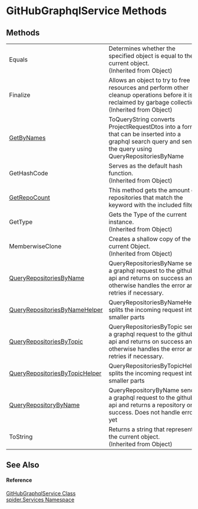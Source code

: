 # GitHubGraphqlService Methods




## Methods
<table>
<tr>
<td>Equals</td>
<td>Determines whether the specified object is equal to the current object.<br />(Inherited from Object)</td></tr>
<tr>
<td>Finalize</td>
<td>Allows an object to try to free resources and perform other cleanup operations before it is reclaimed by garbage collection.<br />(Inherited from Object)</td></tr>
<tr>
<td><a href="c90b22fa-be66-989b-58e0-876e234ab9d4">GetByNames</a></td>
<td>ToQueryString converts ProjectRequestDtos into a format that can be inserted into a graphql search query and sends the query using QueryRepositoriesByName</td></tr>
<tr>
<td>GetHashCode</td>
<td>Serves as the default hash function.<br />(Inherited from Object)</td></tr>
<tr>
<td><a href="4a56dae8-f2e1-4afd-53ec-d23ecd3aeba3">GetRepoCount</a></td>
<td>This method gets the amount of repositories that match the keyword with the included filters</td></tr>
<tr>
<td>GetType</td>
<td>Gets the Type of the current instance.<br />(Inherited from Object)</td></tr>
<tr>
<td>MemberwiseClone</td>
<td>Creates a shallow copy of the current Object.<br />(Inherited from Object)</td></tr>
<tr>
<td><a href="5fd1d969-41c3-81f6-97c0-9a74cd9b3db9">QueryRepositoriesByName</a></td>
<td>QueryRepositoriesByName sends a graphql request to the github api and returns on success and otherwise handles the error and retries if necessary.</td></tr>
<tr>
<td><a href="033c501d-e593-9e54-e83c-ec7307c023cd">QueryRepositoriesByNameHelper</a></td>
<td>QueryRepositoriesByNameHelper splits the incoming request into smaller parts</td></tr>
<tr>
<td><a href="a534f8e4-f512-ae85-f4da-931181632ce0">QueryRepositoriesByTopic</a></td>
<td>QueryRepositoriesByTopic sends a graphql request to the github api and returns on success and otherwise handles the error and retries if necessary.</td></tr>
<tr>
<td><a href="5d5181ef-1a37-266c-2d1f-886b71853b14">QueryRepositoriesByTopicHelper</a></td>
<td>QueryRepositoriesByTopicHelper splits the incoming request into smaller parts</td></tr>
<tr>
<td><a href="c9d3ed56-8215-42d5-7b7c-3aaa3b22b320">QueryRepositoryByName</a></td>
<td>QueryRepositoryByName sends a graphql request to the github api and returns a repository on success. Does not handle errors yet</td></tr>
<tr>
<td>ToString</td>
<td>Returns a string that represents the current object.<br />(Inherited from Object)</td></tr>
</table>

## See Also


#### Reference
<a href="dfcd0dda-1a22-945e-c8e0-186fc06cea47">GitHubGraphqlService Class</a>  
<a href="c6df77e0-28de-d4ed-9b46-1241a40828db">spider.Services Namespace</a>  
